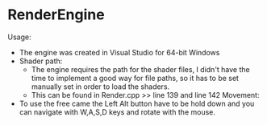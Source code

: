 # RenderEngine
Usage:
- The engine was created in Visual Studio for 64-bit Windows
- Shader path:
  - The engine requires the path for the shader files, I didn't have the time to implement a good way for file paths, so it has to be set manually set in order to load the shaders.
  - This can be found in Render.cpp >> line 139 and line 142
Movement:
- To use the free came the Left Alt button have to be hold down and you can navigate with W,A,S,D keys and rotate with the mouse.

